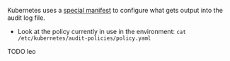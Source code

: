 Kubernetes uses a [special manifest](https://kubernetes.io/docs/tasks/debug-application-cluster/audit/#audit-policy) to configure what gets output into the audit
log file.

* Look at the policy currently in use in the environment:
`cat /etc/kubernetes/audit-policies/policy.yaml`

TODO leo
